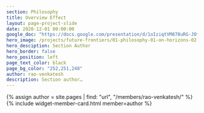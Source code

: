 ```yaml
---
section: Philosophy
title: Overview Effect
layout: page-project-slide
date: 2020-12-01 00:00:00
google_doc: "https://docs.google.com/presentation/d/1oIziqtVM878uRG-JOfrQNvGFsQWKP_S_W8cLkhQlXvA/edit#slide=id.g8e57ae87b5_8_0"
hero_image: /projects/future-frontiers/01-philosophy-01-on-horizons-02.png
hero_desciption: Section Author
hero_border: false
hero_position: left
page_text_color: black
page_bg_color: "252,251,248"
author: rao-venkatesh
description: Section author…
---
```

{% assign author = site.pages | find: "url", "/members/rao-venkatesh/" %}
{% include widget-member-card.html member=author %}
